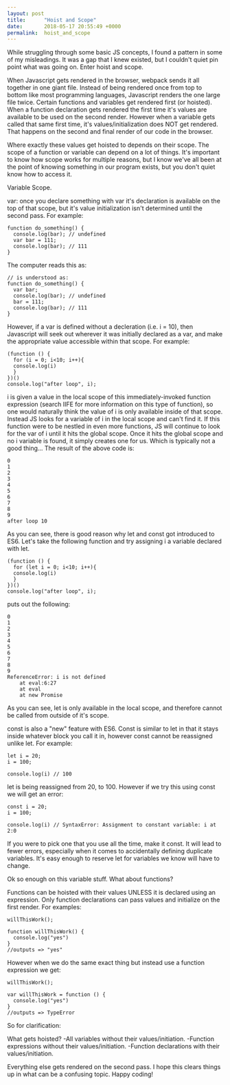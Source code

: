 ```yaml
---
layout: post
title:      "Hoist and Scope"
date:       2018-05-17 20:55:49 +0000
permalink:  hoist_and_scope
---
```


While struggling through some basic JS concepts, I found a pattern in some of my misleadings. It was a gap that I knew existed, but I couldn't quiet pin point what was going on. Enter hoist and scope.


When Javascript gets rendered in the browser, webpack sends it all together in one giant file. Instead of being rendered once from top to bottom like most programming languages, Javascript renders the one large file twice. Certain functions and variables get rendered first (or hoisted). When a function declaration gets rendered the first time it's values are available to be used on the second render. However when a variable gets called that same first time, it's values/initialization does NOT get rendered. That happens on the second and final render of our code in the browser.

Where exactly these values get hoisted to depends on their scope. The scope of a function or variable can depend on a lot of things. It's important to know how scope works for multiple reasons, but I know we've all been at the point of knowing something in our program exists, but you don't quiet know how to access it.

Variable Scope.

var: once you declare something with var it's declaration is available on the top of that scope, but it's value initialization isn't determined until the second pass. For example:

```
function do_something() {
  console.log(bar); // undefined
  var bar = 111;
  console.log(bar); // 111
}
```

The computer reads this as:

```
// is understood as:
function do_something() {
  var bar;
  console.log(bar); // undefined
  bar = 111;
  console.log(bar); // 111
}
```

However, if a var is defined without a decleration (i.e. i = 10), then Javascript will seek out wherever it was initially declared as a var, and make the appropriate value accessible within that scope. For example:

```
(function () {
  for (i = 0; i<10; i++){
  console.log(i)
  }
})()
console.log("after loop", i);
```

i is given a value in the local scope of this immediately-invoked function expression (search IIFE for more information on this type of function), so one would naturally think the value of i is only available inside of that scope. Instead JS looks for a variable of i in the local scope and can't find it. If this function were to be nestled in even more functions, JS will continue to look for the var of i until it hits the global scope. Once it hits the global scope and no i variable is found, it simply creates one for us. Which is typically not a good thing... The result of the above code is:
```
0
1
2
3
4
5
6
7
8
9
after loop 10
```

As you can see, there is good reason why let and const got introduced to ES6. Let's take the following function and try assigning i a variable declared with let.

```
(function () {
  for (let i = 0; i<10; i++){
  console.log(i)
  }
})()
console.log("after loop", i);
```

puts out the following:

```
0
1
2
3
4
5
6
7
8
9
ReferenceError: i is not defined
    at eval:6:27
    at eval
    at new Promise
```

As you can see, let is only available in the local scope, and therefore cannot be called from outside of it's scope.

const is also a "new" feature with ES6. Const is similar to let in that it stays inside whatever block you call it in, however const cannot be reassigned unlike let. For example:

```
let i = 20;
i = 100;

console.log(i) // 100
```

let is being reassigned from 20, to 100. However if we try this using const we will get an error:

```
const i = 20;
i = 100;

console.log(i) // SyntaxError: Assignment to constant variable: i at 2:0
```

If you were to pick one that you use all the time, make it const. It will lead to fewer errors, especially when it comes to accidentally defining duplicate variables. It's easy enough to reserve let for variables we know will have to change.

Ok so enough on this variable stuff. What about functions?

Functions can be hoisted with their values UNLESS it is declared using an expression. Only function declarations can pass values and initialize on the first render. For examples:

```
willThisWork();

function willThisWork() {
  console.log("yes")
}
//outputs => "yes"
```

However when we do the same exact thing but instead use a function expression we get:

```
willThisWork();

var willThisWork = function () {
  console.log("yes")
}
//outputs => TypeError
```

So for clarification:

What gets hoisted?
-All variables without their values/initiation.
-Function expressions without their values/initiation.
-Function declarations with their values/initiation.

Everything else gets rendered on the second pass. I hope this clears things up in what can be a confusing topic. Happy coding!
